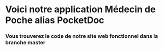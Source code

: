 <H1> Voici notre application Médecin de Poche alias PocketDoc </H1> 

<h3> Vous trouverez le code de notre site web fonctionnel dans la branche master </h3>
